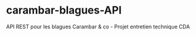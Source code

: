 # carambar-blagues-API
API REST pour les blagues Carambar &amp; co - Projet entretien technique CDA
